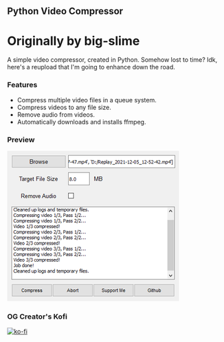 ## Python Video Compressor
# Originally by big-slime
A simple video compressor, created in Python. Somehow lost to time? Idk, here's a reupload that I'm going to enhance down the road.

### Features
- Compress multiple video files in a queue system.
- Compress videos to any file size.
- Remove audio from videos.
- Automatically downloads and installs ffmpeg.

### Preview
![Screenshot 1](screenshot.png)

### OG Creator's Kofi
[![ko-fi](https://ko-fi.com/img/githubbutton_sm.svg)](https://ko-fi.com/V7V82NKB5)
